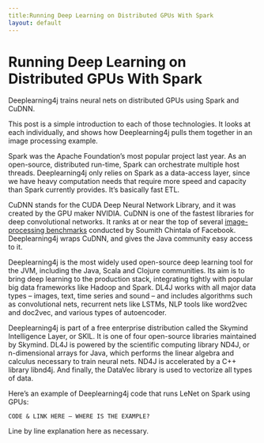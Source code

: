 ```yaml
---
title:Running Deep Learning on Distributed GPUs With Spark
layout: default
---
```


# Running Deep Learning on Distributed GPUs With Spark

Deeplearning4j trains neural nets on distributed GPUs using Spark and CuDNN.

This post is a simple introduction to each of those technologies. It looks at each individually, and shows how Deeplearning4j pulls them together in an image processing example.

Spark was the Apache Foundation’s most popular project last year. As an open-source, distributed run-time, Spark can orchestrate multiple host threads. Deeplearning4j only relies on Spark as a data-access layer, since we have heavy computation needs that require more speed and capacity than Spark currently provides. It’s basically fast ETL.

CuDNN stands for the CUDA Deep Neural Network Library, and it was created by the GPU maker NVIDIA. CuDNN is one of the fastest libraries for deep convolutional networks. It ranks at or near the top of several [image-processing benchmarks](https://github.com/soumith/convnet-benchmarks) conducted by Soumith Chintala of Facebook. Deeplearning4j wraps CuDNN, and gives the Java community easy access to it. 

Deeplearning4j is the most widely used open-source deep learning tool for the JVM, including the Java, Scala and Clojure communities. Its aim is to bring deep learning to the production stack, integrating tightly with popular big data frameworks like Hadoop and Spark. DL4J works with all major data types – images, text, time series and sound – and includes algorithms such as convolutional nets, recurrent nets like LSTMs, NLP tools like word2vec and doc2vec, and various types of autoencoder.

Deeplearning4j is part of a free enterprise distribution called the Skymind Intelligence Layer, or SKIL. It is one of four open-source libraries maintained by Skymind. DL4J is powered by the scientific computing library ND4J, or n-dimensional arrays for Java, which performs the linear algebra and calculus necessary to train neural nets. ND4J is accelerated by a C++ library libnd4j. And finally, the DataVec library is used to vectorize all types of data.

Here’s an example of Deeplearning4j code that runs LeNet on Spark using GPUs:

    CODE & LINK HERE – WHERE IS THE EXAMPLE?

Line by line explanation here as necessary. 



